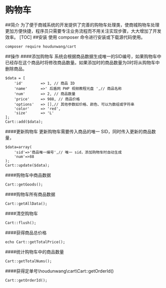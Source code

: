 # 购物车
##简介
为了便于商城系统的开发提供了完善的购物车处理类，使商城购物车处理更加方便快捷，程序员只需要专注业务流程而不用关注实现步骤，大大增加了开发效率。
[TOC]
##安装
使用 composer 命令进行安装或下载源代码使用。
```
composer require houdunwang/cart
```

##操作
####添加购物车
系统会根据商品数据生成唯一的SID编号，如果购物车中已经存在这个商品时将修改商品数量。如果添加时的商品数量为0时将从购物车中删除商品。
```
$data = [ 
	'id' 		=> 1, // 商品 ID 
	'name'		=>' 后盾网 PHP 视频教程光盘 ',// 商品名称 
	'num' 		=> 2, // 商品数量 
	'price' 	=> 988, // 商品价格 
	'options'   => [],// 其他参数如价格、颜色、可以为数组或字符串 
	'color' 	=> 'red', 
	'size' 	    => 'L' 
]; 
Cart::add($data);
```

####更新购物车
更新购物车需要传入商品的唯一 SID，同时传入更新的商品数量，
```
$data=array( 
	'sid'=>'商品唯一编号',// 唯一 sid，添加购物车时自动生成 
	'num'=>88 
); 
Cart::update($data); 
```

####购物车中商品数据
```
Cart::getGoods(); 
```

####购物车所有商品数据
```
Cart::getAllData(); 
```

####清空购物车

```
Cart::flush(); 
```

####获得商品总价格
```
echo Cart::getTotalPrice();
```

####统计购物车中的商品数量
```
Cart::getTotalNums(); 
```

####获得定单号\houdunwang\cart\Cart::getOrderId()
```
Cart::getOrderId();
```